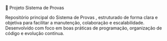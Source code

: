 💼 Projeto Sistema de Provas

Repositório principal do Sistema de Provas , estruturado de forma clara e objetiva para facilitar a manutenção, colaboração e escalabilidade. Desenvolvido com foco em boas práticas de programação, organização de código e evolução contínua.
